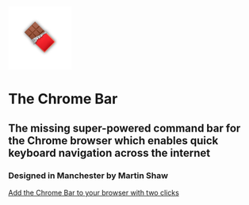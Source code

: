 ![The Chrome Bar Icon](https://raw.githubusercontent.com/martinshaw/chrome-bar/master/icons/128x128.png)
# The Chrome Bar

## The missing super-powered command bar for the Chrome browser which enables quick keyboard navigation across the internet

### Designed in Manchester by Martin Shaw

[Add the Chrome Bar to your browser with two clicks](https://martinshaw.co/products/chrome-bar)
